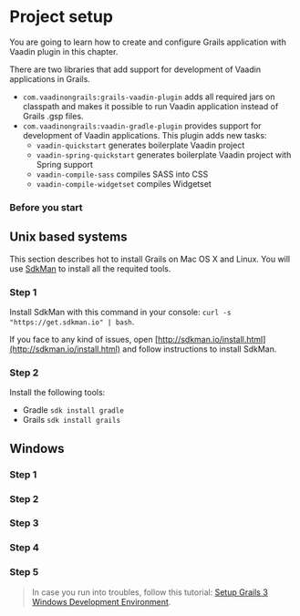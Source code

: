 # Project setup

You are going to learn how to create and configure Grails application with Vaadin plugin in this chapter.

There are two libraries that add support for development of Vaadin applications in Grails. 

 - ```com.vaadinongrails:grails-vaadin-plugin``` adds all required jars on classpath and makes it possible to run Vaadin application instead of Grails .gsp files.
 - ```com.vaadinongrails:vaadin-gradle-plugin``` provides support for development of Vaadin applications. This plugin adds new tasks:
   -  ```vaadin-quickstart``` generates boilerplate Vaadin project
   -  ```vaadin-spring-quickstart``` generates boilerplate Vaadin project with Spring support
   -  ```vaadin-compile-sass``` compiles SASS into CSS
   -  ```vaadin-compile-widgetset``` compiles Widgetset

### Before you start



## Unix based systems

This section describes hot to install Grails on Mac OS X and Linux. You will use [SdkMan](http://sdkman.io/usage.html) to install all the requited tools. 

### Step 1

Install SdkMan with this command in your console: ```curl -s "https://get.sdkman.io" | bash```.

If you face to any kind of issues, open [http://sdkman.io/install.html](http://sdkman.io/install.html) and follow instructions to install SdkMan.

### Step 2

Install the following tools: 
 - Gradle ```sdk install gradle```
 - Grails ```sdk install grails```

## Windows

### Step 1

### Step 2

### Step 3

### Step 4

### Step 5



> In case you run into troubles, follow this tutorial: [Setup Grails 3 Windows Development Environment](http://grails.asia/grails-3-tutorial-setup-your-windows-development-environment).